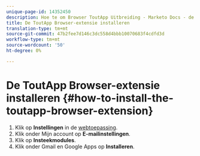 ```yaml
---
unique-page-id: 14352450
description: Hoe te om Browser ToutApp Uitbreiding - Marketo Docs - de Documentatie van het Product te installeren
title: De ToutApp Browser-extensie installeren
translation-type: tm+mt
source-git-commit: 47b2fee7d146c3dc558d4bbb10070683f4cdfd3d
workflow-type: tm+mt
source-wordcount: '50'
ht-degree: 0%

---
```



# De ToutApp Browser-extensie installeren {#how-to-install-the-toutapp-browser-extension}

1. Klik op **Instellingen** in de [webtoepassing](http://toutapp.com/next#settings).
1. Klik onder Mijn account op **E-mailinstellingen**.
1. Klik op **Insteekmodules**.
1. Klik onder Gmail en Google Apps op **Installeren**.

